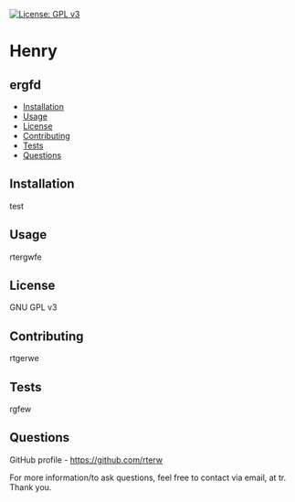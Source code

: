 
[![License: GPL v3](https://img.shields.io/badge/License-GPLv3-blue.svg)](https://www.gnu.org/licenses/gpl-3.0)

# Henry

## ergfd

- [Installation](#Installation)
- [Usage](#Usage)
- [License](#License)
- [Contributing](#Contributing)
- [Tests](#Tests)
- [Questions](#Questions)

## Installation
test

## Usage
rtergwfe

## License
GNU GPL v3

## Contributing
rtgerwe

## Tests
rgfew

## Questions

GitHub profile - https://github.com/rterw

For more information/to ask questions, feel free to contact via email, at tr. Thank you.

  